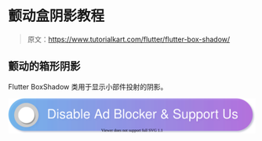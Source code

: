 # 颤动盒阴影教程

> 原文：<https://www.tutorialkart.com/flutter/flutter-box-shadow/>

## 颤动的箱形阴影

Flutter BoxShadow 类用于显示小部件投射的阴影。

[![](img/925da31b32d6bc3827932f6c8afb11bb.png)](https://www.tutorialkart.com/)